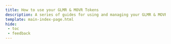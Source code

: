 ```yaml
---
title: How to use your GLMR & MOVR Tokens
description: A series of guides for using and managing your GLMR & MOVR tokens, including supported wallets, participating in governance and staking, and more.
template: main-index-page.html
hide: 
 - toc
 - feedback
---
```

